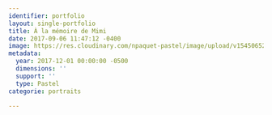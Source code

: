 ```yaml
---
identifier: portfolio
layout: single-portfolio
title: À la mémoire de Mimi
date: 2017-09-06 11:47:12 -0400
image: https://res.cloudinary.com/npaquet-pastel/image/upload/v1545065256/%C3%80-la-m%C3%A9moire-de-Mimi-pastel-23-X-33-cm-2017.jpg
metadata:
  year: 2017-12-01 00:00:00 -0500
  dimensions: ''
  support: ''
  type: Pastel
categorie: portraits

---
```

